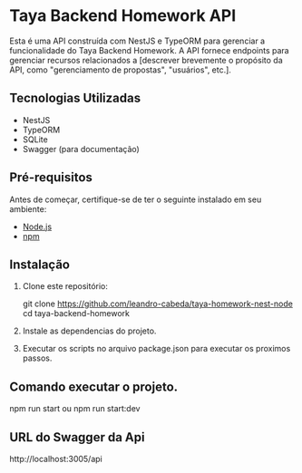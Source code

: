 # Taya Backend Homework API

Esta é uma API construída com NestJS e TypeORM para gerenciar a funcionalidade do Taya Backend Homework. A API fornece endpoints para gerenciar recursos relacionados a [descrever brevemente o propósito da API, como "gerenciamento de propostas", "usuários", etc.].

## Tecnologias Utilizadas

- NestJS
- TypeORM
- SQLite
- Swagger (para documentação)

## Pré-requisitos

Antes de começar, certifique-se de ter o seguinte instalado em seu ambiente:

- [Node.js](https://nodejs.org/en/download/)
- [npm](https://www.npmjs.com/get-npm)

## Instalação

1. Clone este repositório:

   git clone https://github.com/leandro-cabeda/taya-homework-nest-node
   cd taya-backend-homework

2. Instale as dependencias do projeto.

3. Executar os scripts no arquivo package.json para executar os proximos passos.

## Comando executar o projeto.

npm run start ou  npm run start:dev


## URL do Swagger da Api

http://localhost:3005/api
